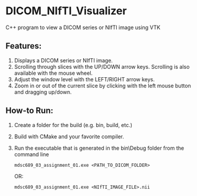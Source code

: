 # DICOM_NIfTI_Visualizer
C++ program to view a DICOM series or NIfTI image using VTK

## Features:
1. Displays a DICOM series or NIfTI image.
2. Scrolling through slices with the UP/DOWN arrow keys. Scrolling is also available with the mouse wheel.
3. Adjust the window level with the LEFT/RIGHT arrow keys.
4. Zoom in or out of the current slice by clicking with the left mouse button and dragging up/down.

## How-to Run:
1. Create a folder for the build (e.g. bin, build, etc.)
2. Build with CMake and your favorite compiler.
3. Run the executable that is generated in the bin\Debug folder from the command line
    ```
    mdsc689_03_assignment_01.exe <PATH_TO_DICOM_FOLDER>
    ```
    OR:

    ```
    mdsc689_03_assignment_01.exe <NIfTI_IMAGE_FILE>.nii
    ```